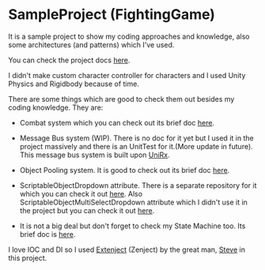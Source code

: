 # SampleProject (FightingGame)
It is a sample project to show my coding approaches and knowledge, also some architectures (and patterns) which I've used.

You can check the project docs [here](https://github.com/ATHellboy/SampleProject-FightingGame/tree/master/Docs).

I didn't make custom character controller for characters and I used Unity Physics and Rigidbody because of time.

There are some things which are good to check them out besides my coding knowledge. They are:

* Combat system which you can check out its brief doc [here](https://github.com/ATHellboy/SampleProject-FightingGame/blob/master/Docs/CombatSystem.pdf).

* Message Bus system (WIP). There is no doc for it yet but I used it in the project massively and there is an UnitTest for it.(More update in future). This message bus system is built upon [UniRx](https://github.com/neuecc/UniRx).

* Object Pooling system. It is good to check out its brief doc [here](https://github.com/ATHellboy/SampleProject-FightingGame/blob/master/Docs/ObjectPoolingSystem.pdf).

* ScriptableObjectDropdown attribute. There is a separate repository for it which you can check it out [here](https://github.com/ATHellboy/ScriptableObjectDropdown). Also ScriptableObjectMultiSelectDropdown attribute which I didn't use it in the project but you can check it out [here](https://github.com/ATHellboy/ScriptableObjectMultiSelectDropdown).

* It is not a big deal but don't forget to check my State Machine too. Its brief doc is [here](https://github.com/ATHellboy/SampleProject-FightingGame/blob/master/Docs/StateMachine.pdf).

I love IOC and DI so I used [Extenject](https://github.com/svermeulen/Extenject) (Zenject) by the great man, [Steve](https://github.com/svermeulen) in this project.
